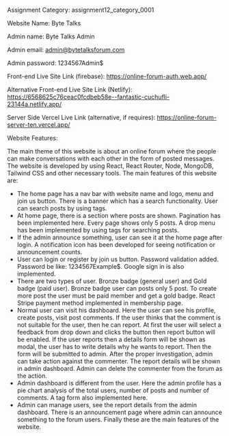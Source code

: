 Assignment Category: assignment12_category_0001

Website Name: Byte Talks

Admin name: Byte Talks Admin

Admin email: admin@bytetalksforum.com

Admin password: 1234567Admin$

Front-end Live Site Link (firebase): https://online-forum-auth.web.app/

Alternative Front-end Live Site Link (Netlify): https://6568625c76ceac0fcdbeb58e--fantastic-cuchufli-23144a.netlify.app/

Server Side Vercel Live Link (alternative, if requires): https://online-forum-server-ten.vercel.app/

Website Features:

The main theme of this website is about an online forum where the people can make conversations with each other in the form of posted messages. The website is developed by using React, React Router, Node, MongoDB, Tailwind CSS and other necessary tools. The main features of this website are: 
* The home page has a nav bar with website name and logo, menu and join us button. There is a banner which has a search functionality. User can search posts by using tags. 
* At home page, there is a section where posts are shown. Pagination has been implemented here. Every page shows only 5 posts. A drop menu has been implemented by using tags for searching posts.
* If the admin announce something, user can see it at the home page after login. A notification icon has been developed for seeing notification or announcement counts. 
* User can login or register by join us button. Password validation added. Password be like: 1234567Example$. Google sign in is also implemented.
* There are two types of user. Bronze badge (general user) and Gold badge (paid user). Bronze badge user can posts only 5 post. To create more post the user must be paid member and get a gold badge. React Stripe payment method implemented in membership page. 
* Normal user can visit his dashboard. Here the user can see his profile, create posts, visit post comments. If the user thinks that the comment is not suitable for the user, then he can report. At first the user will select a feedback from drop down and clicks the button then report button will be enabled. If the user reports then a details form will be shown as modal, the user has to write details why he wants to report. Then the form will be submitted to admin. After the proper investigation, admin can take action against the commenter. The report details will be shown in admin dashboard. Admin can delete the commenter from the forum as the action. 
* Admin dashboard is different from the user. Here the admin profile has a pie chart analysis of the total users, number of posts and number of comments. A tag form also implemented here. 
* Admin can manage users, see the report details from the admin dashboard. There is an announcement page where admin can announce something to the forum users.
Finally these are the main features of the website.